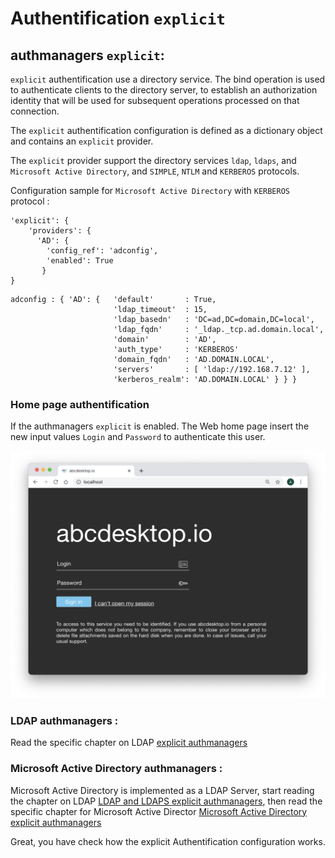 
# Authentification `explicit`

## authmanagers `explicit`:


`explicit` authentification use a directory service. The bind operation is used to authenticate clients to the directory server, to establish an authorization identity that will be used for subsequent operations processed on that connection.

The `explicit` authentification configuration is defined as a dictionary object and contains an `explicit` provider. 

The `explicit` provider support the directory services `ldap`, `ldaps`, and `Microsoft Active Directory`, and `SIMPLE`, `NTLM` and `KERBEROS` protocols.


Configuration sample for `Microsoft Active Directory` with `KERBEROS` protocol :


```
'explicit': {
    'providers': {
      'AD': { 
        'config_ref': 'adconfig', 
        'enabled': True
       }
}
```


```
adconfig : { 'AD': {   'default'       : True, 
                       'ldap_timeout'  : 15,
                       'ldap_basedn'   : 'DC=ad,DC=domain,DC=local',
                       'ldap_fqdn'     : '_ldap._tcp.ad.domain.local',
                       'domain'        : 'AD',
                       'auth_type'     : 'KERBEROS'
                       'domain_fqdn'   : 'AD.DOMAIN.LOCAL',
                       'servers'       : [ 'ldap://192.168.7.12' ],
                       'kerberos_realm': 'AD.DOMAIN.LOCAL' } } }
```

### Home page authentification

If the authmanagers `explicit` is enabled. The Web home page insert the new input values `Login` and `Password` to authenticate this user.

![auth-provider-explicit](img/auth-provider-explicit.png)


### LDAP authmanagers :

Read the specific chapter on LDAP [explicit authmanagers](/config/authexplicit-ldap/)

### Microsoft Active Directory authmanagers :

Microsoft Active Directory is implemented as a LDAP Server, start reading the chapter on LDAP [LDAP and LDAPS explicit authmanagers](/config/authexplicit-ldap/), then read the specific chapter for Microsoft Active Director [Microsoft Active Directory explicit authmanagers](/config/authexplicit-ldap/)

Great, you have check how the explicit Authentification configuration works.

